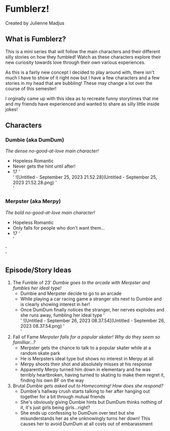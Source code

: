 # **Fumblerz!**
Created by Julienne Madjus
## **What is Fumblerz?**
This is a mini series that will follow the main characters and their different silly stories on how they fumbled! Watch as these characters explore their new curiosity towards love through their own various experiences.

As this is a fairly new concept I decided to play around with, there isn't much I have to show of it right now but I have a few characters and a few stories in my head that are bubbling! These may change a lot over the course of this semester!

I orginally came up with this idea as to recreate funny storytimes that me and my friends have experienced and wanted to share as silly little inside jokes!
## **Characters**
### Dumbie (aka DumDum)
_The dense no-good-at-love main character!_
- Hopeless Romantic
- Never gets the hint until after!
- 17
'<br>'
![Untitled - September 25, 2023 21.52.28](Untitled - September 25, 2023 21.52.28.png)
'<br>'
### Merpster (aka Merpy)
_The bold no-good-at-love main character!_
- Hopeless Romantic
- Only falls for people who don't want them...
- 17
'<br>'

'<br>'
## **Episode/Story Ideas**
1. The Fumble of 23'
_Dumbie goes to the arcade with Merpster and fumbles her ideal type!_
   - Dumbie and Merpster decide to go to an arcade
   - While playing a car racing game a stranger sits next to Dumbie and is clearly showing interest in her!
   - Once DumDum finally notices the stranger, her nerves explodes and she runs away, fumbling her ideal type
'<br>'
![Untitled - September 26, 2023 08.37.54](Untitled - September 26, 2023 08.37.54.png)
'<br>'
2. Fall of Fame
_Merpster falls for a popular skater! Why do they seem so familliar...?_
   - Merpster gets the chance to talk to a popular skater while at a random skate park
   - He is Merpsters ideal type but shows no interest in Merpy at all
   - Merpy shoots their shot and absolutely misses at his response
   - Apparently Merpy turned him down in elementary and he was terribly heartbroken, having turned to skating to make them regret it, finding his own BF on the way
4. Brutal
_Dumbie gets asked out to Homecoming! How does she respond?_
   - Dumbie's hallway crush starts talking to her after hanging out together for a bit through mutual friends
   - She's obviously giving Dumbie hints but DumDum thinks nothing of it, it's just girls being girls...right?
   - She ends up confessing to DumDum over text but she misunderstands her as she unknowingly turns her down! This causes her to avoid DumDum at all costs out of embarassment

